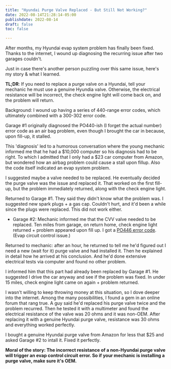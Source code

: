```yaml
---
title: "Hyundai Purge Valve Replaced - But Still Not Working?"
date: 2022-08-14T21:28:14-05:00
publishdate: 2022-08-14
draft: false
toc: false

---
```


After months, my Hyundai evap system problem has finally been fixed. Thanks to the internet, I wound up diagnosing the recurring issue after two garages couldn't.

Just in case there's another person puzzling over this same issue, here's my story & what I learned. 

<strong>TL;DR</strong>: If you need to replace a purge valve on a Hyundai, tell your mechanic he must use a genuine Hyundia valve. Otherwise, the electrical resistance will be incorrect, the check engine light will come back on, and the problem will return.

Background: I wound up having a series of 440-range error codes, which ultimately combined with a 300-302 error code.

Garage #1 originally diagnosed the PO440-ish (I forget the actual number) error code as an air bag problem, even though I brought the car in because, upon fill-up, it stalled. 

This 'diagnosis' led to a humorous conversation where the young mechanic informed me that he had a $10,000 computer so his diagnosis had to be right. To which I admitted that I only had a $23 car computer from Amazon, but wondered how an airbag problem could cause a stall upon fillup. Also the code itself indicated an evap system problem.

I suggested maybe a valve needed to be replaced. He eventually decided the purge valve was the issue and replaced it. That worked on the first fill-up, but the problem immediately returned, along with the check engine light.

Returned to Garage #1. They said they didn't know what the problem was. I suggested new spark plugs + a gas cap. Couldn't hurt, and it'd been a while since the plugs were replaced. This did not work either. 

* Garage #2: Mechanic informed me that the CVV valve needed to be replaced. Ten miles from garage, on return home, check engine light returned + problem appeared upon fill up. I got a <a href="https://repairpal.com/obd-ii-code-p0446" target="blank">PO446 error code</a>. (Evap circuit control issue.)

Returned to mechanic: after an hour, he returned to tell me he'd figured out I need a new (wait for it) purge valve and had installed it. Then he explained in detail how he arrived at his conclusion. And he'd done extensive electrical tests via computer and found no other problem.

I informed him that this part had already been replaced by Garage #1. He suggested I drive the car anyway and see if the problem was fixed. In under 15 miles, check engine light came on again + problem returned. 

I wasn't willing to keep throwing money at this situation, so I dove deeper into the internet. Among the many possibilities, I found a gem in an online forum that rang true. A guy said he'd replaced his purge valve twice and the problem recurred. Then he tested it with a multimeter and found the electrical resistance of the valve was 20 ohms and it was non-OEM. After replacing it with a genuine Hyundai purge valve, resistance was 30 ohms and everything worked perfectly. 

I bought a genuine Hyundai purge valve from Amazon for less that $25 and asked Garage #2 to intall it. Fixed it perfectly. 

<strong>Moral of the story: The incorrect resistance of a non-Hyundai purge valve will trigger an evap control circuit error. So if your mechanic is installing a purge valve, make sure it's OEM.</strong>
